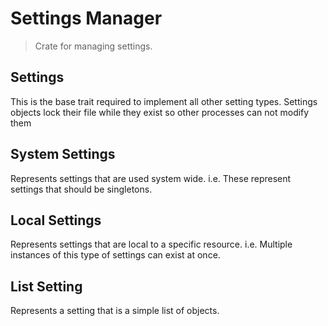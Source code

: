 # Settings Manager

> Crate for managing settings.

## Settings

This is the base trait required to implement all other setting types. Settings
objects lock their file while they exist so other processes can not modify them 

## System Settings

Represents settings that are used system wide. i.e. These represent settings
that should be singletons.

## Local Settings

Represents settings that are local to a specific resource. i.e. Multiple
instances of this type of settings can exist at once.

## List Setting

Represents a setting that is a simple list of objects.
